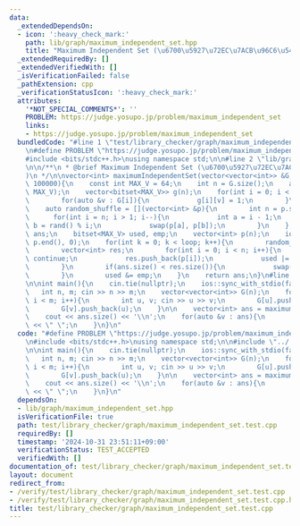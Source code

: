 ```yaml
---
data:
  _extendedDependsOn:
  - icon: ':heavy_check_mark:'
    path: lib/graph/maximum_independent_set.hpp
    title: "Maximum Independent Set (\u6700\u5927\u72EC\u7ACB\u96C6\u5408)"
  _extendedRequiredBy: []
  _extendedVerifiedWith: []
  _isVerificationFailed: false
  _pathExtension: cpp
  _verificationStatusIcon: ':heavy_check_mark:'
  attributes:
    '*NOT_SPECIAL_COMMENTS*': ''
    PROBLEM: https://judge.yosupo.jp/problem/maximum_independent_set
    links:
    - https://judge.yosupo.jp/problem/maximum_independent_set
  bundledCode: "#line 1 \"test/library_checker/graph/maximum_independent_set.test.cpp\"\
    \n#define PROBLEM \"https://judge.yosupo.jp/problem/maximum_independent_set\"\n\
    #include <bits/stdc++.h>\nusing namespace std;\n\n#line 2 \"lib/graph/maximum_independent_set.hpp\"\
    \n\n/**\n * @brief Maximum Independent Set (\u6700\u5927\u72EC\u7ACB\u96C6\u5408\
    )\n */\n\nvector<int> maximumIndependentSet(vector<vector<int>> &G, int loop =\
    \ 100000){\n    const int MAX_V = 64;\n    int n = G.size();\n    assert(n <=\
    \ MAX_V);\n    vector<bitset<MAX_V>> g(n);\n    for(int i = 0; i < n; i++){\n\
    \        for(auto &v : G[i]){\n            g[i][v] = 1;\n        }\n    }\n\n\
    \    auto random_shuffle = [](vector<int> &p){\n        int n = p.size();\n  \
    \      for(int i = n; i > 1; i--){\n            int a = i - 1;\n            int\
    \ b = rand() % i;\n            swap(p[a], p[b]);\n        }\n    };\n\n    vector<int>\
    \ ans;\n    bitset<MAX_V> used, emp;\n    vector<int> p(n);\n    iota(p.begin(),\
    \ p.end(), 0);\n    for(int k = 0; k < loop; k++){\n        random_shuffle(p);\n\
    \        vector<int> res;\n        for(int i = 0; i < n; i++){\n            if(used[p[i]])\
    \ continue;\n            res.push_back(p[i]);\n            used |= g[p[i]];\n\
    \        }\n        if(ans.size() < res.size()){\n            swap(ans, res);\n\
    \        }\n        used &= emp;\n    }\n    return ans;\n}\n#line 6 \"test/library_checker/graph/maximum_independent_set.test.cpp\"\
    \n\nint main(){\n    cin.tie(nullptr);\n    ios::sync_with_stdio(false);\n\n \
    \   int n, m; cin >> n >> m;\n    vector<vector<int>> G(n);\n    for(int i = 0;\
    \ i < m; i++){\n        int u, v; cin >> u >> v;\n        G[u].push_back(v);\n\
    \        G[v].push_back(u);\n    }\n\n    vector<int> ans = maximumIndependentSet(G);\n\
    \    cout << ans.size() << '\\n';\n    for(auto &v : ans){\n        cout << v\
    \ << \" \";\n    }\n}\n"
  code: "#define PROBLEM \"https://judge.yosupo.jp/problem/maximum_independent_set\"\
    \n#include <bits/stdc++.h>\nusing namespace std;\n\n#include \"../../../lib/graph/maximum_independent_set.hpp\"\
    \n\nint main(){\n    cin.tie(nullptr);\n    ios::sync_with_stdio(false);\n\n \
    \   int n, m; cin >> n >> m;\n    vector<vector<int>> G(n);\n    for(int i = 0;\
    \ i < m; i++){\n        int u, v; cin >> u >> v;\n        G[u].push_back(v);\n\
    \        G[v].push_back(u);\n    }\n\n    vector<int> ans = maximumIndependentSet(G);\n\
    \    cout << ans.size() << '\\n';\n    for(auto &v : ans){\n        cout << v\
    \ << \" \";\n    }\n}\n"
  dependsOn:
  - lib/graph/maximum_independent_set.hpp
  isVerificationFile: true
  path: test/library_checker/graph/maximum_independent_set.test.cpp
  requiredBy: []
  timestamp: '2024-10-31 23:51:11+09:00'
  verificationStatus: TEST_ACCEPTED
  verifiedWith: []
documentation_of: test/library_checker/graph/maximum_independent_set.test.cpp
layout: document
redirect_from:
- /verify/test/library_checker/graph/maximum_independent_set.test.cpp
- /verify/test/library_checker/graph/maximum_independent_set.test.cpp.html
title: test/library_checker/graph/maximum_independent_set.test.cpp
---
```

